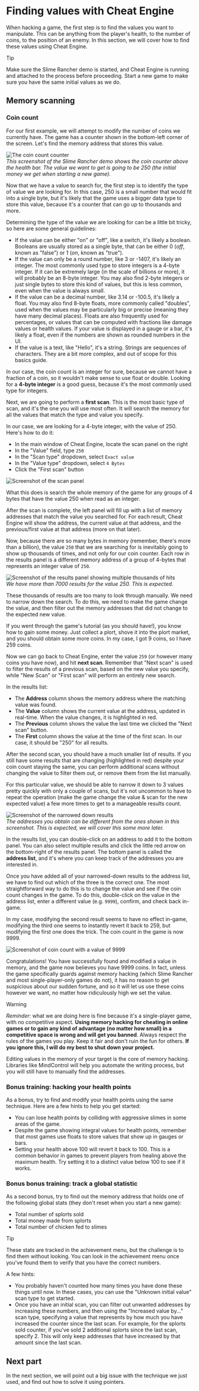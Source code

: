 ﻿# Finding values with Cheat Engine

When hacking a game, the first step is to find the values you want to manipulate. This can be anything from the player's health, to the number of coins, to the position of an enemy. In this section, we will cover how to find these values using Cheat Engine.

> [!TIP]
> Make sure the Slime Rancher demo is started, and Cheat Engine is running and attached to the process before proceeding. Start a new game to make sure you have the same initial values as we do.

## Memory scanning

### Coin count

For our first example, we will attempt to modify the number of coins we currently have. The game has a counter shown in the bottom-left corner of the screen. Let's find the memory address that stores this value.

![The coin count counter](../../images/sr-coincount.png)<br/>
*This screenshot of the Slime Rancher demo shows the coin counter above the health bar. The value we want to get is going to be 250 (the initial money we get when starting a new game).*

Now that we have a value to search for, the first step is to identify the type of value we are looking for. In this case, 250 is a small number that would fit into a single byte, but it's likely that the game uses a bigger data type to store this value, because it's a counter that can go up to thousands and more.

Determining the type of the value we are looking for can be a little bit tricky, so here are some general guidelines:
- If the value can be either "on" or "off", like a switch, it's likely a boolean. Booleans are usually stored as a single byte, that can be either 0 (*off*, known as "false") or 1 (*on*, known as "true").
- If the value can only be a round number, like 3 or -1407, it's likely an integer. The most commonly used type to store integers is a 4-byte integer. If it can be extremely large (in the scale of billions or more), it will probably be an 8-byte integer. You may also find 2-byte integers or just single bytes to store this kind of values, but this is less common, even when the value is always small.
- If the value can be a decimal number, like 3.14 or -100.5, it's likely a float. You may also find 8-byte floats, more commonly called "doubles", used when the values may be particularly big or precise (meaning they have many decimal places). Floats are also frequently used for percentages, or values that can be computed with fractions like damage values or health values. If your value is displayed in a gauge or a bar, it's likely a float, even if the numbers are shown as rounded numbers in the UI.
- If the value is a text, like "Hello", it's a string. Strings are sequences of characters. They are a bit more complex, and out of scope for this basics guide.

In our case, the coin count is an integer for sure, because we cannot have a fraction of a coin, so it wouldn't make sense to use float or double. Looking for a **4-byte integer** is a good guess, because it's the most commonly used type for integers.

Next, we are going to perform a **first scan**. This is the most basic type of scan, and it's the one you will use most often. It will search the memory for all the values that match the type and value you specify.

In our case, we are looking for a 4-byte integer, with the value of 250. Here's how to do it:
- In the main window of Cheat Engine, locate the scan panel on the right
- In the "Value" field, type `250`
- In the "Scan type" dropdown, select `Exact value`
- In the "Value type" dropdown, select `4 Bytes`
- Click the "First scan" button

![Screenshot of the scan panel](../../images/ce-coinscan.png)<br/>

What this does is search the whole memory of the game for any groups of 4 bytes that have the value 250 when read as an integer.

After the scan is complete, the left panel will fill up with a list of memory addresses that match the value you searched for. For each result, Cheat Engine will show the address, the current value at that address, and the previous/first value at that address (more on that later).

Now, because there are so many bytes in memory (remember, there's more than a billion), the value `250` that we are searching for is inevitably going to show up thousands of times, and not only for our coin counter. Each row in the results panel is a different memory address of a group of 4-bytes that represents an integer value of `250`.

![Screenshot of the results panel showing multiple thousands of hits](../../images/ce-coinscan-firstresults.png)<br/>
*We have more than 7000 results for the value 250. This is expected.*

These thousands of results are too many to look through manually. We need to narrow down the search. To do this, we need to make the game change the value, and then filter out the memory addresses that did not change to the expected new value.

If you went through the game's tutorial (as you should have!), you know how to gain some money. Just collect a plort, shove it into the plort market, and you should obtain some more coins. In my case, I got 9 coins, so I have 259 coins.

Now we can go back to Cheat Engine, enter the value `259` (or however many coins you have now), and hit **next scan**. Remember that "Next scan" is used to filter the results of a previous scan, based on the new value you specify, while "New Scan" or "First scan" will perform an entirely new search.

In the results list:
- The **Address** column shows the memory address where the matching value was found.
- The **Value** column shows the current value at the address, updated in real-time. When the value changes, it is highlighted in red.
- The **Previous** column shows the value the last time we clicked the "Next scan" button.
- The **First** column shows the value at the time of the first scan. In our case, it should be "250" for all results.

After the second scan, you should have a much smaller list of results. If you still have some results that are changing (highlighted in red) despite your coin count staying the same, you can perform additional scans without changing the value to filter them out, or remove them from the list manually.

For this particular value, we should be able to narrow it down to 3 values pretty quickly with only a couple of scans, but it's not uncommon to have to repeat the operation (make the game change the value & scan for the new expected value) a few more times to get to a manageable results count.

![Screenshot of the narrowed down results](../../images/ce-coinscan-results-narrowed.png)<br/>
*The addresses you obtain can be different from the ones shown in this screenshot. This is expected, we will cover this some more later.*

In the results list, you can double-click on an address to add it to the bottom panel. You can also select multiple results and click the little red arrow on the bottom-right of the results panel. The bottom panel is called the **address list**, and it's where you can keep track of the addresses you are interested in.

Once you have added all of your narrowed-down results to the address list, we have to find out which of the three is the correct one. The most straightforward way to do this is to change the value and see if the coin count changes in the game. To do this, double-click on the value in the address list, enter a different value (e.g. `9999`), confirm, and check back in-game.

In my case, modifying the second result seems to have no effect in-game, modifying the third one seems to instantly revert it back to 259, but modifying the first one does the trick. The coin count in the game is now 9999.

![Screenshot of coin count with a value of 9999](../../images/sr-coincount-hacked.png)<br/>

Congratulations! You have successfully found and modified a value in memory, and the game now believes you have 9999 coins. In fact, unless the game specifically guards against memory hacking (which Slime Rancher and most single-player-only games do not), it has no reason to get suspicious about our sudden fortune, and so it will let us use these coins however we want, no matter how ridiculously high we set the value.

> [!WARNING]
> _Reminder:_ what we are doing here is fine because it's a single-player game, with no competitive aspect. **Using memory hacking for cheating in online games or to gain any kind of advantage (no matter how small) in a competitive space is wrong and will get you banned**. Always respect the rules of the games you play. Keep it fair and don't ruin the fun for others. **If you ignore this, I will do my best to shut down your project.**

Editing values in the memory of your target is the core of memory hacking. Libraries like MindControl will help you automate the writing process, but you will still have to manually find the addresses.

### Bonus training: hacking your health points

As a bonus, try to find and modify your health points using the same technique. Here are a few hints to help you get started:
- You can lose health points by colliding with aggressive slimes in some areas of the game.
- Despite the game showing integral values for health points, remember that most games use floats to store values that show up in gauges or bars.
- Setting your health above 100 will revert it back to 100. This is a common behavior in games to prevent players from healing above the maximum health. Try setting it to a distinct value below 100 to see if it works.

### Bonus bonus training: track a global statistic

As a second bonus, try to find out the memory address that holds one of the following global stats (they don't reset when you start a new game):
- Total number of splorts sold
- Total money made from splorts
- Total number of chicken fed to slimes

> [!TIP]
> These stats are tracked in the achievement menu, but the challenge is to find them without looking. You can look in the achievement menu once you've found them to verify that you have the correct numbers.

A few hints:
- You probably haven't counted how many times you have done these things until now. In these cases, you can use the "Unknown initial value" scan type to get started.
- Once you have an initial scan, you can filter out unwanted addresses by increasing these numbers, and then using the "Increased value by..." scan type, specifying a value that represents by how much you have increased the counter since the last scan. For example, for the splorts sold counter, if you've sold 2 additional splorts since the last scan, specify 2. This will only keep addresses that have increased by that amount since the last scan.

## Next part

In the next section, we will point out a big issue with the technique we just used, and find out how to solve it using pointers.
